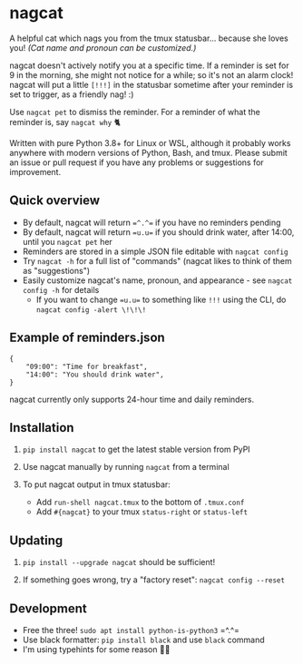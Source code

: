 # nagcat

A helpful cat which nags you from the tmux statusbar... because she loves you! *(Cat name and pronoun can be customized.)*

nagcat doesn't actively notify you at a specific time. If a reminder is set for 9 in the morning, she might not notice for a while; so it's not an alarm clock! nagcat will put a little `[!!!]` in the statusbar sometime after your reminder is set to trigger, as a friendly nag! :)

Use `nagcat pet` to dismiss the reminder. For a reminder of what the reminder is, say `nagcat why` 🐈

Written with pure Python 3.8+ for Linux or WSL, although it probably works anywhere with modern versions of Python, Bash, and tmux. Please submit an issue or pull request if you have any problems or suggestions for improvement.


## Quick overview

* By default, nagcat will return `=^.^=` if you have no reminders pending
* By default, nagcat will return `=u.u=` if you should drink water, after 14:00, until you `nagcat pet` her
* Reminders are stored in a simple JSON file editable with `nagcat config`
* Try `nagcat -h` for a full list of "commands" (nagcat likes to think of them as "suggestions")
* Easily customize nagcat's name, pronoun, and appearance - see `nagcat config -h` for details
    * If you want to change `=u.u=` to something like `!!!` using the CLI, do `nagcat config -alert \!\!\!`


## Example of reminders.json
```
{
    "09:00": "Time for breakfast",
    "14:00": "You should drink water",
}
```

nagcat currently only supports 24-hour time and daily reminders.


## Installation

1. `pip install nagcat` to get the latest stable version from PyPI

1. Use nagcat manually by running `nagcat` from a terminal

1. To put nagcat output in tmux statusbar:
    * Add `run-shell nagcat.tmux` to the bottom of `.tmux.conf`
    * Add `#{nagcat}` to your tmux `status-right` or `status-left`


## Updating

1. `pip install --upgrade nagcat` should be sufficient!

1. If something goes wrong, try a "factory reset": `nagcat config --reset`


## Development

* Free the three! `sudo apt install python-is-python3` =^.^=
* Use black formatter: `pip install black` and use `black` command
* I'm using typehints for some reason 🤷‍♀️
